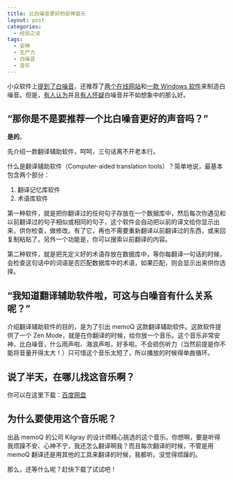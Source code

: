 ```yaml
---
title: 比白噪音更好的安神音乐
layout: post
categories:
  - 经验之谈
tags:
  - 安神
  - 生产力
  - 白噪音
  - 音乐
---
```

小众软件上[提到了白噪音][1]，还推荐了[两个在线网站][2]和[一款 Windows 软件][3]来制造白噪音。但是，[有人认为][4]并且[有人怀疑][5]白噪音并不如想象中的那么好。

## “那你是不是要推荐一个比白噪音更好的声音吗？”

**是的**。

先介绍一款翻译辅助软件，呵呵，三句话离不开老本行。

什么是翻译辅助软件（Computer-aided translation tools）？简单地说，最基本包含两个部分：

  1. 翻译记忆库软件
  2. 术语库软件

第一种软件，就是把你翻译过的任何句子存放在一个数据库中，然后每次你遇见和以前翻译过的句子相似或相同的句子，这个软件会自动把以前的译文给你显示出来，供你检查，做修改。有了它，再也不需要重新翻译以前翻译过的东西，或来回复制粘贴了。另外一个功能是，你可以搜索以前翻译的内容。

第二种软件，就是把先定义好的术语存放在数据库中，等你每翻译一句话的时候，会检查这句话中的词语是否匹配数据库中的术语，如果匹配，则会显示出来供你选择。

## “我知道翻译辅助软件啦，可这与白噪音有什么关系呢？”

介绍翻译辅助软件的目的，是为了引出 memoQ 这款翻译辅助软件。这款软件提供了一个 Zen Mode，就是在你翻译的时候，给你放一个音乐。这个音乐非常安神，比白噪音，什么雨声啦、海浪声啦，好多啦。不会损伤听力（当然前提是你不能将音量开得太大！）只可惜这个音乐太短了，所以播放的时候得单曲循环。

## 说了半天，在哪儿找这音乐啊？

你可以在这里下载：[百度网盘][6]

## 为什么要使用这个音乐呢？

出品 memoQ 的公司 Kilgray 的设计师精心挑选的这个音乐。你想啊，要是听得我烦躁不安、心神不宁，我还怎么翻译啊我？而且每次翻译的时候，不管是用 memoQ 翻译还是用其他的工具来翻译的时候，我都听。没觉得烦躁的。

那么，还等什么呢？赶快下载了试试吧！

 [1]: http://www.appinn.com/white-noise/
 [2]: http://www.appinn.com/rainy-mood-and-calm-website/
 [3]: http://www.appinn.com/white-noise-sleep-system/
 [4]: http://www.appinn.com/rainy-mood-and-calm-website/#comment-154375
 [5]: http://www.appinn.com/white-noise/#comment-21649
 [6]: http://pan.baidu.com/share/link?shareid=313640&uk=3809105857


